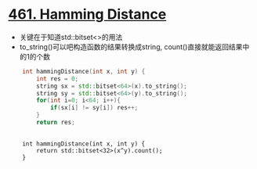 # [461. Hamming Distance](https://leetcode.com/problems/hamming-distance/description/)
* 关键在于知道std::bitset<>的用法
* to_string()可以吧构造函数的结果转换成string, count()直接就能返回结果中的1的个数

```c++
    int hammingDistance(int x, int y) {
        int res = 0;
        string sx = std::bitset<64>(x).to_string();
        string sy = std::bitset<64>(y).to_string();
        for(int i=0; i<64; i++){
            if(sx[i] != sy[i]) res++;
        }
        return res;
				
```

```
    int hammingDistance(int x, int y) {
        return std::bitset<32>(x^y).count();
    }
```
